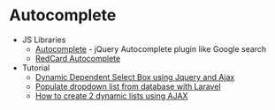 # Autocomplete
* JS Libraries
    - [Autocomplete](http://goo.gl/19S85o) - jQuery Autocomplete plugin like Google search
    - [RedCard Autocomplete](http://goo.gl/kFngD7)
* Tutorial
    - [Dynamic Dependent Select Box using Jquery and Ajax](http://goo.gl/86nZHG)
    - [Populate dropdown list from database with Laravel](http://goo.gl/dqPXAV)
    - [How to create 2 dynamic lists using AJAX](http://goo.gl/jJeq5S)
